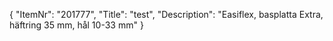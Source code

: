 {
  "ItemNr": "201777",
  "Title": "test",
  "Description": "Easiflex, basplatta Extra, häftring 35 mm, hål 10-33 mm"
}